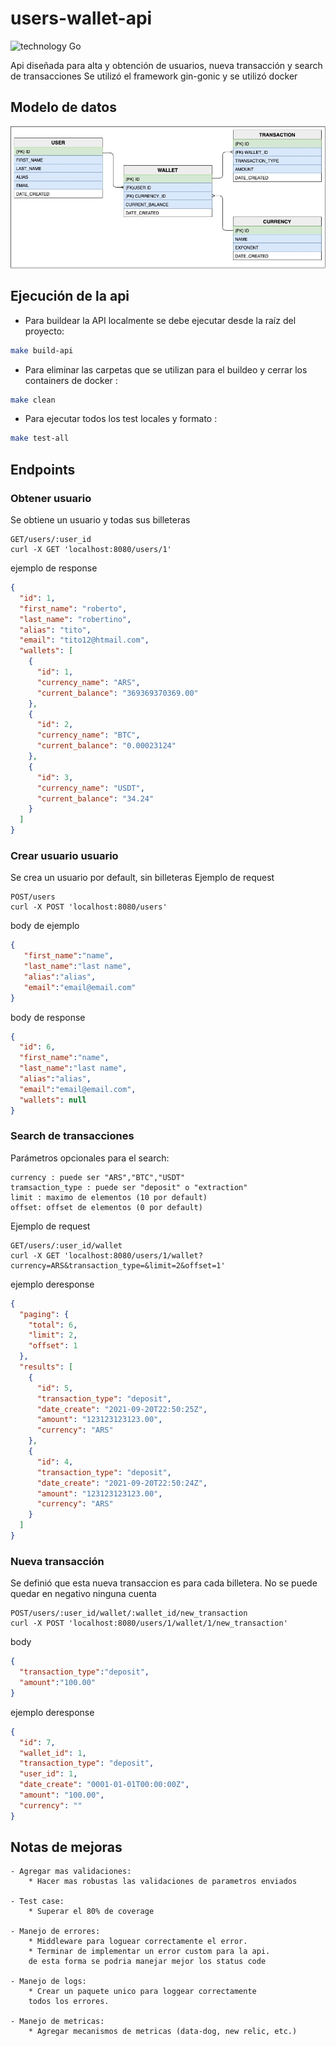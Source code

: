 # users-wallet-api
![technology Go](https://img.shields.io/badge/technology-go-blue.svg)

Api diseñada para alta y obtención de usuarios, nueva transacción y search de transacciones
Se utilizó el framework gin-gonic y se utilizó docker
## Modelo de datos 

![Diagrama de entidad Relacion](der.jpg?raw=true "Diagrama de entidad Relacion")

## Ejecución de la api

* Para buildear la API localmente se debe ejecutar desde la raíz del proyecto:

```bash
make build-api
```



* Para eliminar las carpetas que se utilizan para el buildeo
y cerrar los containers de docker :

```bash
make clean
```

* Para ejecutar todos los test locales y formato :

```bash
make test-all
```
## Endpoints

### Obtener usuario
Se obtiene un usuario y todas sus billeteras
```http
GET/users/:user_id
curl -X GET 'localhost:8080/users/1'
```
ejemplo de response 
```json
{
  "id": 1,
  "first_name": "roberto",
  "last_name": "robertino",
  "alias": "tito",
  "email": "tito12@htmail.com",
  "wallets": [
    {
      "id": 1,
      "currency_name": "ARS",
      "current_balance": "369369370369.00"
    },
    {
      "id": 2,
      "currency_name": "BTC",
      "current_balance": "0.00023124"
    },
    {
      "id": 3,
      "currency_name": "USDT",
      "current_balance": "34.24"
    }
  ]
}
```

### Crear usuario usuario
Se crea un usuario por default, sin billeteras
Ejemplo de request
```http
POST/users
curl -X POST 'localhost:8080/users'
```
body de ejemplo
```json
{
   "first_name":"name",
   "last_name":"last name",
   "alias":"alias",
   "email":"email@email.com"
}
```
body de response
```json
{
  "id": 6,
  "first_name":"name",
  "last_name":"last name",
  "alias":"alias",
  "email":"email@email.com",
  "wallets": null
}
```
### Search de transacciones
Parámetros opcionales para el search:

    currency : puede ser "ARS","BTC","USDT"
    tramsaction_type : puede ser "deposit" o "extraction"
    limit : maximo de elementos (10 por default)
    offset: offset de elementos (0 por default)

Ejemplo de request
```http
GET/users/:user_id/wallet
curl -X GET 'localhost:8080/users/1/wallet?currency=ARS&transaction_type=&limit=2&offset=1'
```

ejemplo deresponse
```json
{
  "paging": {
    "total": 6,
    "limit": 2,
    "offset": 1
  },
  "results": [
    {
      "id": 5,
      "transaction_type": "deposit",
      "date_create": "2021-09-20T22:50:25Z",
      "amount": "123123123123.00",
      "currency": "ARS"
    },
    {
      "id": 4,
      "transaction_type": "deposit",
      "date_create": "2021-09-20T22:50:24Z",
      "amount": "123123123123.00",
      "currency": "ARS"
    }
  ]
}
```

### Nueva transacción
Se definió que esta nueva transaccion es para cada billetera.
No se puede quedar en negativo ninguna cuenta
```http
POST/users/:user_id/wallet/:wallet_id/new_transaction
curl -X POST 'localhost:8080/users/1/wallet/1/new_transaction'
```

body 
```json
{
  "transaction_type":"deposit",
  "amount":"100.00"
}
```
ejemplo deresponse
```json
{
  "id": 7,
  "wallet_id": 1,
  "transaction_type": "deposit",
  "user_id": 1,
  "date_create": "0001-01-01T00:00:00Z",
  "amount": "100.00",
  "currency": ""
}
```
## Notas de mejoras 
    - Agregar mas validaciones:
        * Hacer mas robustas las validaciones de parametros enviados
    
    - Test case:
        * Superar el 80% de coverage

    - Manejo de errores: 
        * Middleware para loguear correctamente el error.
        * Terminar de implementar un error custom para la api.
        de esta forma se podria manejar mejor los status code
    
    - Manejo de logs:
        * Crear un paquete unico para loggear correctamente
        todos los errores.

    - Manejo de metricas:
        * Agregar mecanismos de metricas (data-dog, new relic, etc.)